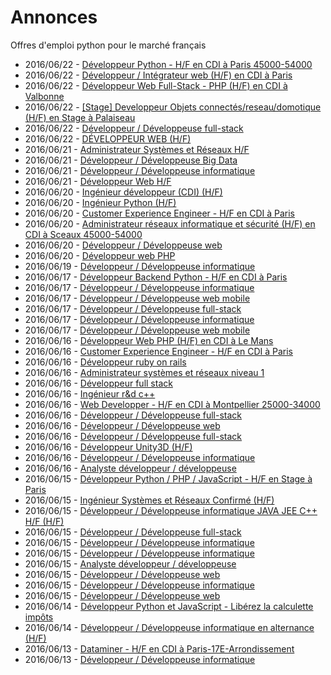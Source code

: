 # Annonces

Offres d'emploi python pour le marché français

* 2016/06/22 - [Développeur Python - H/F en CDI à Paris 45000-54000](http://pyjobs.fr/job/2191/developpeur-python-h-f-en-cdi-a-paris-45000-54000 "Développeur Python - H/F en CDI à Paris 45000-54000")
* 2016/06/22 - [Développeur / Intégrateur web (H/F) en CDI à Paris](http://pyjobs.fr/job/2189/developpeur-integrateur-web-h-f-en-cdi-a-paris "Développeur / Intégrateur web (H/F) en CDI à Paris")
* 2016/06/22 - [Développeur Web Full-Stack - PHP (H/F) en CDI à Valbonne](http://pyjobs.fr/job/2190/developpeur-web-full-stack-php-h-f-en-cdi-a-valbonne "Développeur Web Full-Stack - PHP (H/F) en CDI à Valbonne")
* 2016/06/22 - [[Stage] Developpeur Objets connectés/reseau/domotique (H/F) en Stage à Palaiseau](http://pyjobs.fr/job/2187/stage-developpeur-objets-connectes-reseau-domotique-h-f-en-stage-a-palaiseau "[Stage] Developpeur Objets connectés/reseau/domotique (H/F) en Stage à Palaiseau")
* 2016/06/22 - [Développeur / Développeuse full-stack](http://pyjobs.fr/job/2186/developpeur-developpeuse-full-stack "Développeur / Développeuse full-stack")
* 2016/06/22 - [DÉVELOPPEUR WEB (H/F)](http://pyjobs.fr/job/2188/developpeur-web-h-f "DÉVELOPPEUR WEB (H/F)")
* 2016/06/21 - [Administrateur Systèmes et Réseaux H/F](http://pyjobs.fr/job/2179/administrateur-systemes-et-reseaux-h-f "Administrateur Systèmes et Réseaux H/F")
* 2016/06/21 - [Développeur / Développeuse Big Data](http://pyjobs.fr/job/2184/developpeur-developpeuse-big-data "Développeur / Développeuse Big Data")
* 2016/06/21 - [Développeur / Développeuse informatique](http://pyjobs.fr/job/2183/developpeur-developpeuse-informatique "Développeur / Développeuse informatique")
* 2016/06/21 - [Développeur Web H/F](http://pyjobs.fr/job/2180/developpeur-web-h-f "Développeur Web H/F")
* 2016/06/20 - [Ingénieur développeur (CDI) (H/F)](http://pyjobs.fr/job/2177/ingenieur-developpeur-cdi-h-f "Ingénieur développeur (CDI) (H/F)")
* 2016/06/20 - [Ingénieur Python (H/F)](http://pyjobs.fr/job/2172/ingenieur-python-h-f "Ingénieur Python (H/F)")
* 2016/06/20 - [Customer Experience Engineer - H/F en CDI à Paris](http://pyjobs.fr/job/2171/customer-experience-engineer-h-f-en-cdi-a-paris "Customer Experience Engineer - H/F en CDI à Paris")
* 2016/06/20 - [Administrateur réseaux informatique et sécurité (H/F) en CDI à Sceaux 45000-54000](http://pyjobs.fr/job/2166/administrateur-reseaux-informatique-et-securite-h-f-en-cdi-a-sceaux-45000-54000 "Administrateur réseaux informatique et sécurité (H/F) en CDI à Sceaux 45000-54000")
* 2016/06/20 - [Développeur / Développeuse web](http://pyjobs.fr/job/2168/developpeur-developpeuse-web "Développeur / Développeuse web")
* 2016/06/20 - [Développeur web PHP](http://pyjobs.fr/job/2169/developpeur-web-php "Développeur web PHP")
* 2016/06/19 - [Développeur / Développeuse informatique](http://pyjobs.fr/job/2167/developpeur-developpeuse-informatique "Développeur / Développeuse informatique")
* 2016/06/17 - [Développeur Backend Python - H/F en CDI à Paris](http://pyjobs.fr/job/2163/developpeur-backend-python-h-f-en-cdi-a-paris "Développeur Backend Python - H/F en CDI à Paris")
* 2016/06/17 - [Développeur / Développeuse informatique](http://pyjobs.fr/job/2173/developpeur-developpeuse-informatique "Développeur / Développeuse informatique")
* 2016/06/17 - [Développeur / Développeuse web mobile](http://pyjobs.fr/job/2181/developpeur-developpeuse-web-mobile "Développeur / Développeuse web mobile")
* 2016/06/17 - [Développeur / Développeuse full-stack](http://pyjobs.fr/job/2164/developpeur-developpeuse-full-stack "Développeur / Développeuse full-stack")
* 2016/06/17 - [Développeur / Développeuse informatique](http://pyjobs.fr/job/2175/developpeur-developpeuse-informatique "Développeur / Développeuse informatique")
* 2016/06/17 - [Développeur / Développeuse web mobile](http://pyjobs.fr/job/2176/developpeur-developpeuse-web-mobile "Développeur / Développeuse web mobile")
* 2016/06/16 - [Développeur Web PHP (H/F) en CDI à Le Mans](http://pyjobs.fr/job/2160/developpeur-web-php-h-f-en-cdi-a-le-mans "Développeur Web PHP (H/F) en CDI à Le Mans")
* 2016/06/16 - [Customer Experience Engineer - H/F en CDI à Paris](http://pyjobs.fr/job/2157/customer-experience-engineer-h-f-en-cdi-a-paris "Customer Experience Engineer - H/F en CDI à Paris")
* 2016/06/16 - [Développeur ruby on rails](http://pyjobs.fr/job/2152/developpeur-ruby-on-rails "Développeur ruby on rails")
* 2016/06/16 - [Administrateur systèmes et réseaux niveau 1](http://pyjobs.fr/job/2153/administrateur-systemes-et-reseaux-niveau-1 "Administrateur systèmes et réseaux niveau 1")
* 2016/06/16 - [Développeur full stack](http://pyjobs.fr/job/2150/developpeur-full-stack "Développeur full stack")
* 2016/06/16 - [Ingénieur r&d c++](http://pyjobs.fr/job/2151/ingenieur-r-d-c "Ingénieur r&d c++")
* 2016/06/16 - [Web Developper - H/F en CDI à Montpellier 25000-34000](http://pyjobs.fr/job/2154/web-developper-h-f-en-cdi-a-montpellier-25000-34000 "Web Developper - H/F en CDI à Montpellier 25000-34000")
* 2016/06/16 - [Développeur / Développeuse full-stack](http://pyjobs.fr/job/2182/developpeur-developpeuse-full-stack "Développeur / Développeuse full-stack")
* 2016/06/16 - [Développeur / Développeuse web](http://pyjobs.fr/job/2170/developpeur-developpeuse-web "Développeur / Développeuse web")
* 2016/06/16 - [Développeur / Développeuse full-stack](http://pyjobs.fr/job/2174/developpeur-developpeuse-full-stack "Développeur / Développeuse full-stack")
* 2016/06/16 - [Développeur Unity3D (H/F)](http://pyjobs.fr/job/2162/developpeur-unity3d-h-f "Développeur Unity3D (H/F)")
* 2016/06/16 - [Développeur / Développeuse informatique](http://pyjobs.fr/job/2165/developpeur-developpeuse-informatique "Développeur / Développeuse informatique")
* 2016/06/16 - [Analyste développeur / développeuse](http://pyjobs.fr/job/2185/analyste-developpeur-developpeuse "Analyste développeur / développeuse")
* 2016/06/15 - [Développeur Python / PHP / JavaScript - H/F en Stage à Paris](http://pyjobs.fr/job/2148/developpeur-python-php-javascript-h-f-en-stage-a-paris "Développeur Python / PHP / JavaScript - H/F en Stage à Paris")
* 2016/06/15 - [Ingénieur Systèmes et Réseaux Confirmé (H/F)](http://pyjobs.fr/job/2149/ingenieur-systemes-et-reseaux-confirme-h-f "Ingénieur Systèmes et Réseaux Confirmé (H/F)")
* 2016/06/15 - [Développeur / Développeuse informatique JAVA JEE C++ H/F (H/F)](http://pyjobs.fr/job/2146/developpeur-developpeuse-informatique-java-jee-c-h-f-h-f "Développeur / Développeuse informatique JAVA JEE C++ H/F (H/F)")
* 2016/06/15 - [Développeur / Développeuse full-stack](http://pyjobs.fr/job/2178/developpeur-developpeuse-full-stack "Développeur / Développeuse full-stack")
* 2016/06/15 - [Développeur / Développeuse informatique](http://pyjobs.fr/job/2145/developpeur-developpeuse-informatique "Développeur / Développeuse informatique")
* 2016/06/15 - [Développeur / Développeuse informatique](http://pyjobs.fr/job/2159/developpeur-developpeuse-informatique "Développeur / Développeuse informatique")
* 2016/06/15 - [Analyste développeur / développeuse](http://pyjobs.fr/job/2158/analyste-developpeur-developpeuse "Analyste développeur / développeuse")
* 2016/06/15 - [Développeur / Développeuse web](http://pyjobs.fr/job/2156/developpeur-developpeuse-web "Développeur / Développeuse web")
* 2016/06/15 - [Développeur / Développeuse informatique](http://pyjobs.fr/job/2161/developpeur-developpeuse-informatique "Développeur / Développeuse informatique")
* 2016/06/15 - [Développeur / Développeuse web](http://pyjobs.fr/job/2155/developpeur-developpeuse-web "Développeur / Développeuse web")
* 2016/06/14 - [Développeur Python et JavaScript - Libérez la calculette impôts](http://pyjobs.fr/job/2137/developpeur-python-et-javascript-liberez-la-calculette-impots "Développeur Python et JavaScript - Libérez la calculette impôts")
* 2016/06/14 - [Développeur / Développeuse informatique en alternance (H/F)](http://pyjobs.fr/job/2138/developpeur-developpeuse-informatique-en-alternance-h-f "Développeur / Développeuse informatique en alternance (H/F)")
* 2016/06/13 - [Dataminer - H/F en CDI à Paris-17E-Arrondissement](http://pyjobs.fr/job/2128/dataminer-h-f-en-cdi-a-paris-17e-arrondissement "Dataminer - H/F en CDI à Paris-17E-Arrondissement")
* 2016/06/13 - [Développeur / Développeuse informatique](http://pyjobs.fr/job/2144/developpeur-developpeuse-informatique "Développeur / Développeuse informatique")

